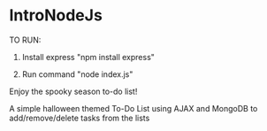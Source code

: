# IntroNodeJs


TO RUN:

1. Install express 
  "npm install express"
  
2.  Run command
  "node index.js"
  
Enjoy the spooky season to-do list! 


A simple halloween themed To-Do List using AJAX and MongoDB to add/remove/delete tasks from the lists

